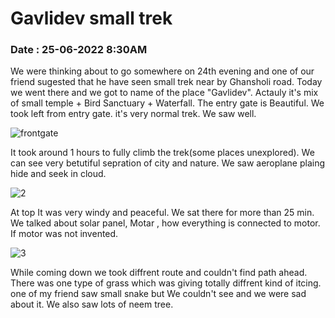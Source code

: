 # Gavlidev small trek 

### Date : 25-06-2022 8:30AM

We were thinking about to go somewhere on 24th evening and one of our friend sugested that he have seen small trek near by Ghansholi road. Today we went there and we got to name of the place "Gavlidev". Actauly it's mix of small temple + Bird Sanctuary + Waterfall. The entry gate is Beautiful. We took left from entry gate. it's very normal trek. We saw well.

![frontgate](https://github.com/koolwithk/blog/blob/main/2022/1.Gavlidev/images/1.frontgate.png?raw=true)

It took around 1 hours to fully climb the trek(some places unexplored). We can see very betutiful sepration of city and nature. We saw aeroplane plaing hide and seek in cloud.

![2](https://github.com/koolwithk/blog/blob/main/2022/1.Gavlidev/images/2.png?raw=true)

At top It was very windy and peaceful. We sat there for more than 25 min. We talked about solar panel, Motar , how everything is connected to motor. If motor was not invented.

![3](https://github.com/koolwithk/blog/blob/main/2022/1.Gavlidev/images/3.png?raw=true)

While coming down we took diffrent route and couldn't find path ahead. There was one type of grass which was giving totally diffrent kind of itcing.
one of my friend saw small snake but We couldn't see and we were sad about it. We also saw lots of neem tree.


